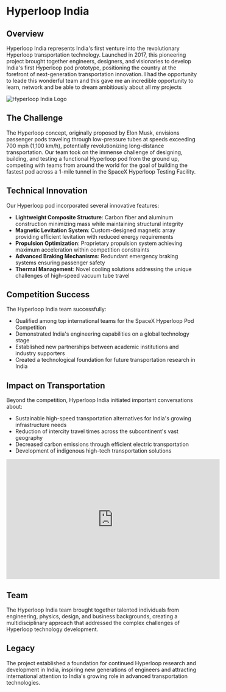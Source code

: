 # Hyperloop India

## Overview

Hyperloop India represents India's first venture into the revolutionary Hyperloop transportation technology. Launched in 2017, this pioneering project brought together engineers, designers, and visionaries to develop India's first Hyperloop pod prototype, positioning the country at the forefront of next-generation transportation innovation. I had the opportunity to leade this wonderful team and this gave me an incredible opportunity to learn, network and be able to dream ambitiously about all my projects

![Hyperloop India Logo](/images/loop-full.webp)

## The Challenge

The Hyperloop concept, originally proposed by Elon Musk, envisions passenger pods traveling through low-pressure tubes at speeds exceeding 700 mph (1,100 km/h), potentially revolutionizing long-distance transportation. Our team took on the immense challenge of designing, building, and testing a functional Hyperloop pod from the ground up, competing with teams from around the world for the goal of building the fastest pod across a 1-mile tunnel in the SpaceX Hyperloop Testing Facility.

## Technical Innovation

Our Hyperloop pod incorporated several innovative features:

- **Lightweight Composite Structure**: Carbon fiber and aluminum construction minimizing mass while maintaining structural integrity
- **Magnetic Levitation System**: Custom-designed magnetic array providing efficient levitation with reduced energy requirements
- **Propulsion Optimization**: Proprietary propulsion system achieving maximum acceleration within competition constraints
- **Advanced Braking Mechanisms**: Redundant emergency braking systems ensuring passenger safety
- **Thermal Management**: Novel cooling solutions addressing the unique challenges of high-speed vacuum tube travel

## Competition Success

The Hyperloop India team successfully:
- Qualified among top international teams for the SpaceX Hyperloop Pod Competition
- Demonstrated India's engineering capabilities on a global technology stage
- Established new partnerships between academic institutions and industry supporters
- Created a technological foundation for future transportation research in India

## Impact on Transportation

Beyond the competition, Hyperloop India initiated important conversations about:
- Sustainable high-speed transportation alternatives for India's growing infrastructure needs
- Reduction of intercity travel times across the subcontinent's vast geography
- Decreased carbon emissions through efficient electric transportation
- Development of indigenous high-tech transportation solutions

<iframe width="560" height="315" src="https://www.youtube.com/embed/R2Eb02S82cc?si=ZZnP--GMs__YH-u8" title="Hyperloop India Ketto Campaign" frameborder="0" allow="accelerometer; autoplay; clipboard-write; encrypted-media; gyroscope; picture-in-picture; web-share" referrerpolicy="strict-origin-when-cross-origin" allowfullscreen></iframe>


## Team

The Hyperloop India team brought together talented individuals from engineering, physics, design, and business backgrounds, creating a multidisciplinary approach that addressed the complex challenges of Hyperloop technology development.

## Legacy

The project established a foundation for continued Hyperloop research and development in India, inspiring new generations of engineers and attracting international attention to India's growing role in advanced transportation technologies. 